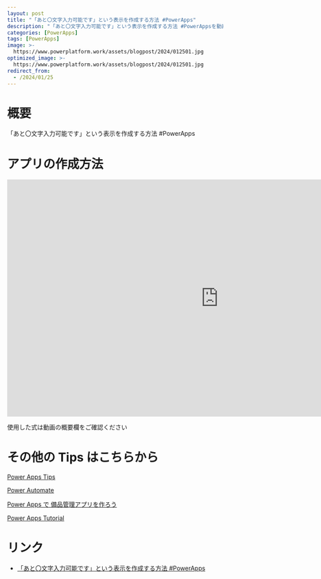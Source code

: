 ```yaml
---
layout: post
title: "「あと〇文字入力可能です」という表示を作成する方法 #PowerApps"
description: "「あと〇文字入力可能です」という表示を作成する方法 #PowerAppsを動画で分かりやすく解説"
categories: [PowerApps]
tags: [PowerApps]
image: >-
  https://www.powerplatform.work/assets/blogpost/2024/012501.jpg
optimized_image: >-
  https://www.powerplatform.work/assets/blogpost/2024/012501.jpg
redirect_from:
  - /2024/01/25
---
```



#  概要

「あと〇文字入力可能です」という表示を作成する方法 #PowerApps


# アプリの作成方法

<iframe width="983" height="553" src="https://www.youtube.com/embed/EctWpE3zyRo" title="YouTube video player" frameborder="0" allow="accelerometer; autoplay; clipboard-write; encrypted-media; gyroscope; picture-in-picture" allowfullscreen></iframe>


使用した式は動画の概要欄をご確認ください


# その他の Tips はこちらから

[Power Apps Tips](https://www.youtube.com/watch?v=VrAQf3JQ7yM&list=PLVhFi1fb3DqakSLVMn22DDcySXh9jtzi- )


[Power Automate](https://www.youtube.com/watch?v=-YnJYT0ASEM&list=PLVhFi1fb3Dqbzic6GieqnLFgD3aTj-eHA)


[Power Apps で 備品管理アプリを作ろう](https://www.youtube.com/playlist?list=PLVhFi1fb3DqZM3HKb8Hea6XEL96990Fyn)


[Power Apps Tutorial](https://www.youtube.com/playlist?list=PLVhFi1fb3DqalxpL974VvAJvV4iWoSbe_)


# リンク


- [「あと〇文字入力可能です」という表示を作成する方法 #PowerApps](https://www.youtube.com/watch?v=EctWpE3zyRo)

